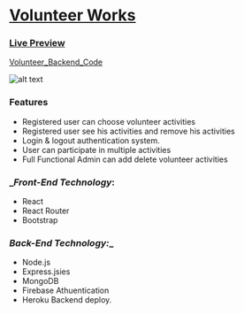 
# [ Volunteer Works ](https://volenteer-work.web.app/)
 ### [Live Preview](https://volenteer-work.web.app/ " Volunteer Works wev app.")    
 [Volunteer_Backend_Code](https://github.com/mamunur13525/volenteer_work_server/ " Volunteer Works Backend COde.")    
 
![alt text](https://i.ibb.co/Xt9hz4h/Volunteer-Works.png)

### Features
*	Registered user can choose volunteer activities
* Registered user see his activities and remove his activities 
* Login & logout authentication system.
* User can participate in multiple activities
* Full Functional Admin can add delete volunteer activities






### __Front-End Technology_:
*	React
* React Router
* Bootstrap

### _Back-End Technology:__ 
*	Node.js
* Express.jsies 
* MongoDB
* Firebase Athuentication
* Heroku Backend deploy.


